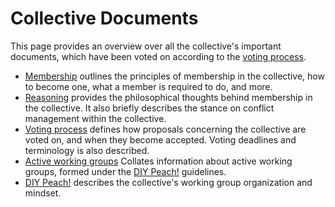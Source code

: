 # Collective Documents
This page provides an overview over all the collective's important documents, which have been voted on according to the [voting process](./voting-process.md).

* [Membership](./membership.md) outlines the principles of membership in the collective, how to become one, what a member is required to do, and more.
* [Reasoning](./reasoning.md) provides the philosophical thoughts behind membership in the collective. It also briefly describes the stance on conflict management within the collective.
* [Voting process](./voting-process.md) defines how proposals concerning the collective are voted on, and when they become accepted. Voting deadlines and terminology is also described.
* [Active working groups](./working-groups.md) Collates information about active working groups, formed under the [DIY Peach!](./DIY-Peach!.md) guidelines.
* [DIY Peach!](./DIY-Peach!.md) describes the collective's working group organization and mindset.
